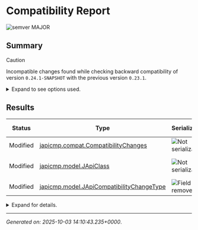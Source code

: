 
# Compatibility Report

![semver MAJOR](https://img.shields.io/badge/semver-MAJOR-red?logo=semver "semver MAJOR")

## Summary

> [!CAUTION]
>
> Incompatible changes found while checking backward compatibility of version `0.24.1-SNAPSHOT` with the previous version `0.23.1`.

<details markdown="1">
<summary>Expand to see options used.</summary>

- **Report only summary**: No
- **Report only changes**: Yes
- **Report only binary-incompatible changes**: No
- **Access modifier filter**: `PROTECTED`
- **Old archives**:
  - ![japicmp 0.23.1](https://img.shields.io/badge/japicmp-0.23.1-blue "japicmp 0.23.1")
- **New archives**:
  - ![japicmp 0.24.1-SNAPSHOT](https://img.shields.io/badge/japicmp-0.24.1_SNAPSHOT-blue "japicmp 0.24.1-SNAPSHOT")
- **Evaluate annotations**: Yes
- **Include synthetic classes and class members**: No
- **Include specific elements**: No
- **Exclude specific elements**: Yes
  - `japicmp.*#__cobertura*()`
  - `japicmp.*#__cobertura*(net.sourceforge.cobertura.coveragedata.LightClassmapListener)`
  - `japicmp.*#__cobertura*`
- **Ignore all missing classes**: No
- **Ignore specific missing classes**: No
- **Treat changes as errors**:
  - Any changes: No
  - Binary incompatible changes: No
  - Source incompatible changes: No
  - Incompatible changes caused by excluded classes: Yes
  - Semantically incompatible changes: No
  - Semantically incompatible changes, including development versions: No
- **Classpath mode**: `ONE_COMMON_CLASSPATH`
- **Old classpath**:
```

```
- **New classpath**:
```

```

</details>


## Results

| Status   | Type                                        | Serialization       | Compatibility Changes |
|----------|---------------------------------------------|---------------------|-----------------------|
| Modified | [japicmp.compat.CompatibilityChanges]       | ![Not serializable] | ![No changes]         |
| Modified | [japicmp.model.JApiClass]                   | ![Not serializable] | ![Method added to public class] |
| Modified | [japicmp.model.JApiCompatibilityChangeType] | ![Field removed]    | ![Field removed][1]   |

<details markdown="1">
<summary>Expand for details.</summary>

___

<a id="user-content-japicmp.compat.compatibilitychanges"></a>
### `japicmp.compat.CompatibilityChanges`

- [X] Binary-compatible
- [X] Source-compatible
- [X] Serialization-compatible

| Status   | Modifiers | Type  | Name                   | Extends    | JDK   | Serialization       | Compatibility Changes |
|----------|-----------|-------|------------------------|------------|-------|---------------------|-----------------------|
| Modified | `public`  | Class | `CompatibilityChanges` | [`Object`] | JDK 8 | ![Not serializable] | ![No changes]         |

___

<a id="user-content-japicmp.model.japiclass"></a>
### `japicmp.model.JApiClass`

- [X] Binary-compatible
- [X] Source-compatible
- [X] Serialization-compatible

| Status   | Modifiers | Type  | Name        | Extends    | JDK   | Serialization       | Compatibility Changes |
|----------|-----------|-------|-------------|------------|-------|---------------------|-----------------------|
| Modified | `public`  | Class | `JApiClass` | [`Object`] | JDK 8 | ![Not serializable] | ![No changes]         |


#### Methods

| Status | Modifiers    | Generics | Type          | Method                       | Annotations | Throws | Compatibility Changes |
|--------|--------------|----------|---------------|------------------------------|-------------|--------|-----------------------|
| Added  | **`public`** |          | **`boolean`** | **`isNewClassExtendable`**() |             |        | ![Method added to public class] |
| Added  | **`public`** |          | **`boolean`** | **`isOldClassExtendable`**() |             |        | ![Method added to public class] |

___

<a id="user-content-japicmp.model.japicompatibilitychangetype"></a>
### `japicmp.model.JApiCompatibilityChangeType`

- [ ] Binary-compatible
- [ ] Source-compatible
- [ ] Serialization-compatible

| Status   | Modifiers        | Type | Name                          | Extends     | JDK   | Serialization    | Compatibility Changes |
|----------|------------------|------|-------------------------------|-------------|-------|------------------|-----------------------|
| Modified | `final` `public` | Enum | `JApiCompatibilityChangeType` | [`Enum<E>`] | JDK 8 | ![Field removed] | ![No changes]         |


#### Fields

| Status  | Modifiers                             | Type                                | Name                       | Annotations | Compatibility Changes |
|---------|---------------------------------------|-------------------------------------|----------------------------|-------------|-----------------------|
| Removed | ~~`public`~~ ~~`static`~~ ~~`final`~~ | ~~[`JApiCompatibilityChangeType`]~~ | `CLASS_NOW_FINAL`          |             | ![Field removed][1]   |
| Added   | **`public`** **`static`** **`final`** | **[`JApiCompatibilityChangeType`]** | `CLASS_NOW_NOT_EXTENDABLE` |             | ![No changes]         |


</details>


___

*Generated on: 2025-10-03 14:10:43.235+0000*.

[1]: https://img.shields.io/badge/Field_removed-red "Field removed"
[Field removed]: https://img.shields.io/badge/Incompatible-red "Field removed"
[Method added to public class]: https://img.shields.io/badge/Method_added_to_public_class-yellow "Method added to public class"
[No changes]: https://img.shields.io/badge/No_changes-green "No changes"
[Not serializable]: https://img.shields.io/badge/Not_serializable-green "Not serializable"
[`Enum<E>`]: # "java.lang.Enum<E extends java.lang.Enum<E>>"
[`JApiCompatibilityChangeType`]: # "japicmp.model.JApiCompatibilityChangeType"
[`Object`]: # "java.lang.Object"
[japicmp.compat.CompatibilityChanges]: #user-content-japicmp.compat.compatibilitychanges
[japicmp.model.JApiClass]: #user-content-japicmp.model.japiclass
[japicmp.model.JApiCompatibilityChangeType]: #user-content-japicmp.model.japicompatibilitychangetype
